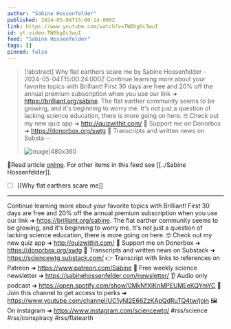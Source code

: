 ```yaml
---
author: "Sabine Hossenfelder"
published: 2024-05-04T15:00:24.000Z
link: https://www.youtube.com/watch?v=TW6hgOc3wuI
id: yt:video:TW6hgOc3wuI
feed: "Sabine Hossenfelder"
tags: []
pinned: false
---
```

> [!abstract] Why flat earthers scare me by Sabine Hossenfelder - 2024-05-04T15:00:24.000Z
> Continue learning more about your favorite topics with Brilliant! First 30 days are free and 20% off the annual premium subscription when you use our link ➜ https://brilliant.org/sabine. The flat earther community seems to be growing, and it's beginning to worry me. It's not just a question of lacking science education, there is more going on here. 🤓 Check out my new quiz app ➜ http://quizwithit.com/ 💌 Support me on Donorbox ➜ https://donorbox.org/swtg 📝 Transcripts and written news on Substa⋯
>
> ![image|480x360](https://i1.ytimg.com/vi/TW6hgOc3wuI/hqdefault.jpg)

🔗Read article [online](https://www.youtube.com/watch?v=TW6hgOc3wuI). For other items in this feed see [[../Sabine Hossenfelder]].

- [ ] [[Why flat earthers scare me]]
- - -
Continue learning more about your favorite topics with Brilliant! First 30 days are free and 20% off the annual premium subscription when you use our link ➜ https://brilliant.org/sabine. The flat earther community seems to be growing, and it's beginning to worry me. It's not just a question of lacking science education, there is more going on here. 🤓 Check out my new quiz app ➜ http://quizwithit.com/ 💌 Support me on Donorbox ➜ https://donorbox.org/swtg 📝 Transcripts and written news on Substack ➜ https://sciencewtg.substack.com/ 👉 Transcript with links to references on Patreon ➜ https://www.patreon.com/Sabine 📩 Free weekly science newsletter ➜ https://sabinehossenfelder.com/newsletter/ 👂 Audio only podcast ➜ https://open.spotify.com/show/0MkNfXlKnMPEUMEeKQYmYC 🔗 Join this channel to get access to perks ➜ https://www.youtube.com/channel/UC1yNl2E66ZzKApQdRuTQ4tw/join 🖼️ On instagram ➜ https://www.instagram.com/sciencewtg/ #rss/science #rss/conspiracy #rss/flatearth
